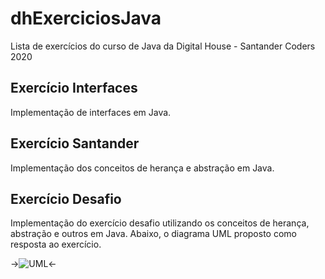 # dhExerciciosJava
Lista de exercícios do curso de Java da Digital House - Santander Coders 2020

## Exercício Interfaces
Implementação de interfaces em Java.

## Exercício Santander
Implementação dos conceitos de herança e abstração em Java.

## Exercício Desafio
Implementação do exercício desafio utilizando os conceitos de herança, abstração e outros em Java.
Abaixo, o diagrama UML proposto como resposta ao exercício.

->![UML](https://github.com/wilfaustino/dhExerciciosJava/blob/master/docs/UML%20Exerc%C3%ADcio%20desafio.jpg?raw=true)<-